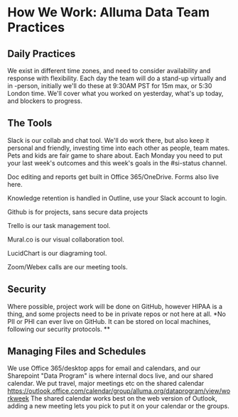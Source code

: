 # How We Work: Alluma Data Team Practices

## Daily Practices
We exist in different time zones, and need to consider availability and response with flexibility. Each day the team will do a stand-up virtually and in -person, initially we'll do these at 9:30AM PST for 15m max, or 5:30 London time. We'll cover what you worked on yesterday, what's up today, and blockers to progress.

## The Tools
Slack is our collab and chat tool. We'll do work there, but also keep it personal and friendly, investing time into each other as people, team mates. Pets and kids are fair game to share about. Each Monday you need to put your last week's outcomes and this week's goals in the #si-status channel.

Doc editing and reports get built in Office 365/OneDrive. Forms also live here.

Knowledge retention is handled in Outline, use your Slack account to login.

Github is for projects, sans secure data projects

Trello is our task management tool.

Mural.co is our visual collaboration tool.

LucidChart is our diagraming tool.

Zoom/Webex calls are our meeting tools.

## Security
Where possible, project work will be done on GitHub, however HIPAA is a thing, and some projects need to be in private repos or not here at all.
*No PII or PHI can ever live on GitHub. It can be stored on local machines, following our security protocols. **

## Managing Files and Schedules
We use Office 365/desktop apps for email and calendars, and our Sharepoint "Data Program" is where internal docs live, and our shared calendar.
We put travel, major meetings etc on the shared calendar https://outlook.office.com/calendar/group/alluma.org/dataprogram/view/workweek
The shared calendar works best on the web version of Outlook, adding a new meeting lets you pick to put it on your calendar or the groups.
